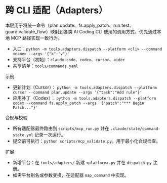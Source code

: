 # 跨 CLI 适配（Adapters）

本层用于将统一命令（plan.update、fs.apply_patch、run.test、guard.validate_flow）映射到各类 AI Coding CLI 使用的调用方式，优先通过本地 MCP 路径实现一致行为。

- 入口：`python -m tools.adapters.dispatch --platform <cli> --command <name> --args '{"k":"v"}'`
- 支持平台（初始）：`claude-code`、`codex`、`cursor`、`aider`
- 共享清单：`tools/commands.yaml`

示例
- 更新计划（Cursor）：
  `python -m tools.adapters.dispatch --platform cursor --command plan.update --args '{"task":"Add rule"}'`
- 应用补丁（Codex）：
  `python -m tools.adapters.dispatch --platform codex --command fs.apply_patch --args '{"patch":"*** Begin Patch..."}'`

合规与校验
- 所有适配器最终路由到 `scripts/mcp_run.py` 并在 `.claude/state/command-state.yml` 记录一次运行。
- 提交前可执行：`python scripts/mcp_validate.py`，用于最小化合规检查。

扩展
- 新增平台：在 `tools/adapters/` 新建 `<platform>.py` 并在 `dispatch.py` 注册。
- 如需平台别名或参数变换，在适配器 `map_command` 中实现。
